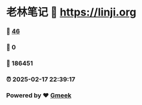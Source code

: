 # 老林笔记 :link: https://linji.org 
### :page_facing_up: [46](https://linji.org/tag.html) 
### :speech_balloon: 0 
### :hibiscus: 186451 
### :alarm_clock: 2025-02-17 22:39:17 
### Powered by :heart: [Gmeek](https://github.com/Meekdai/Gmeek)
